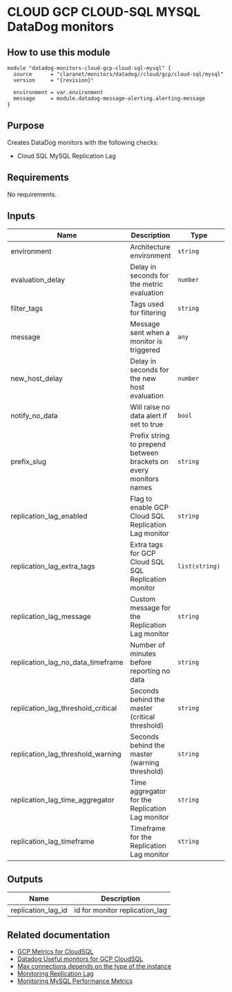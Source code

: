 # CLOUD GCP CLOUD-SQL MYSQL DataDog monitors

## How to use this module

```hcl
module "datadog-monitors-cloud-gcp-cloud-sql-mysql" {
  source      = "claranet/monitors/datadog//cloud/gcp/cloud-sql/mysql"
  version     = "{revision}"

  environment = var.environment
  message     = module.datadog-message-alerting.alerting-message
}

```

## Purpose

Creates DataDog monitors with the following checks:

- Cloud SQL MySQL Replication Lag

## Requirements

No requirements.

## Inputs

| Name | Description | Type | Default | Required |
|------|-------------|------|---------|:--------:|
| environment | Architecture environment | `string` | n/a | yes |
| evaluation\_delay | Delay in seconds for the metric evaluation | `number` | `900` | no |
| filter\_tags | Tags used for filtering | `string` | `"*"` | no |
| message | Message sent when a monitor is triggered | `any` | n/a | yes |
| new\_host\_delay | Delay in seconds for the new host evaluation | `number` | `300` | no |
| notify\_no\_data | Will raise no data alert if set to true | `bool` | `true` | no |
| prefix\_slug | Prefix string to prepend between brackets on every monitors names | `string` | `""` | no |
| replication\_lag\_enabled | Flag to enable GCP Cloud SQL Replication Lag monitor | `string` | `"true"` | no |
| replication\_lag\_extra\_tags | Extra tags for GCP Cloud SQL SQL Replication monitor | `list(string)` | `[]` | no |
| replication\_lag\_message | Custom message for the Replication Lag monitor | `string` | `""` | no |
| replication\_lag\_no\_data\_timeframe | Number of minutes before reporting no data | `string` | `20` | no |
| replication\_lag\_threshold\_critical | Seconds behind the master (critical threshold) | `string` | `180` | no |
| replication\_lag\_threshold\_warning | Seconds behind the master (warning threshold) | `string` | `90` | no |
| replication\_lag\_time\_aggregator | Time aggregator for the Replication Lag monitor | `string` | `"min"` | no |
| replication\_lag\_timeframe | Timeframe for the Replication Lag monitor | `string` | `"last_10m"` | no |

## Outputs

| Name | Description |
|------|-------------|
| replication\_lag\_id | id for monitor replication\_lag |

## Related documentation

* [GCP Metrics for CloudSQL](https://cloud.google.com/monitoring/api/metrics_gcp#gcp-cloudsql)
* [Datadog Useful monitors for GCP CloudSQL](https://www.datadoghq.com/blog/monitor-google-cloud-sql/)
* [Max connections depends on the type of the instance](https://cloud.google.com/sql/docs/quotas#fixed-limits)
* [Monitoring Replication Lag](https://cloud.google.com/sql/docs/mysql/high-availability#replication-lag-monitor)
* [Monitoring MySQL Performance Metrics](https://www.datadoghq.com/blog/monitoring-mysql-performance-metrics)
